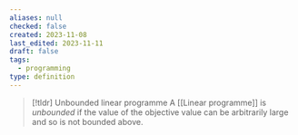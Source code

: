 ```yaml
---
aliases: null
checked: false
created: 2023-11-08
last_edited: 2023-11-11
draft: false
tags:
  - programming
type: definition
---
```

>[!tldr] Unbounded linear programme
>A [[Linear programme]] is *unbounded* if the value of the objective value can be arbitrarily large and so is not bounded above.


